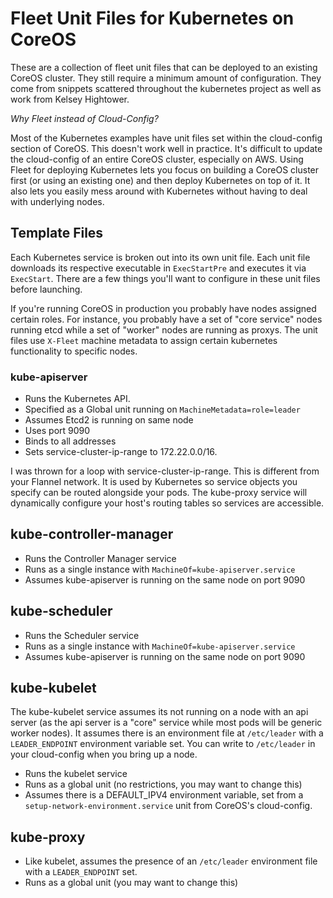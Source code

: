 # Fleet Unit Files for Kubernetes on CoreOS

These are a collection of fleet unit files that
can be deployed to an existing CoreOS cluster.
They still require a minimum amount of configuration. They come from snippets scattered throughout the
kubernetes project as well as work from Kelsey Hightower.

_Why Fleet instead of Cloud-Config?_

Most of the Kubernetes examples have unit files set within the cloud-config section of 
CoreOS. This doesn't work well in practice. It's difficult to update the cloud-config 
of an entire CoreOS cluster, especially on AWS. Using Fleet for deploying Kubernetes 
lets you focus on building a CoreOS cluster first (or using an existing one) and then 
deploy Kubernetes on top of it. It also lets you easily mess around with Kubernetes 
without having to deal with underlying nodes.

## Template Files

Each Kubernetes service is broken out into its own unit file. Each unit file 
downloads its respective executable in ```ExecStartPre``` and executes it via
```ExecStart```. There are a few things you'll want to configure in these 
unit files before launching.

If you're running CoreOS in production you probably have nodes assigned 
certain roles. For instance, you probably have a set of "core service" nodes
running etcd while a set of "worker" nodes are running as proxys. The unit
files use ```X-Fleet``` machine metadata to assign certain kubernetes functionality
to specific nodes.

### kube-apiserver

* Runs the Kubernetes API. 
* Specified as a Global unit running on ```MachineMetadata=role=leader```
* Assumes Etcd2 is running on same node
* Uses port 9090
* Binds to all addresses
* Sets service-cluster-ip-range to 172.22.0.0/16. 

I was thrown for a loop with service-cluster-ip-range. This is different from
your Flannel network. It is used by Kubernetes so service objects you specify
can be routed alongside your pods. The kube-proxy service will dynamically configure
your host's routing tables so services are accessible.

## kube-controller-manager

* Runs the Controller Manager service
* Runs as a single instance with ```MachineOf=kube-apiserver.service```
* Assumes kube-apiserver is running on the same node on port 9090

## kube-scheduler

* Runs the Scheduler service
* Runs as a single instance with ```MachineOf=kube-apiserver.service```
* Assumes kube-apiserver is running on the same node on port 9090

## kube-kubelet

The kube-kubelet service assumes its not running on a node with
an api server (as the api server is a "core" service while most
pods will be generic worker nodes). It assumes there is an
environment file at ```/etc/leader``` with a ```LEADER_ENDPOINT```
environment variable set. You can write to ```/etc/leader``` in
your cloud-config when you bring up a node.

* Runs the kubelet service
* Runs as a global unit (no restrictions, you may want to change this)
* Assumes there is a DEFAULT_IPV4 environment variable, set from
  a ```setup-network-environment.service``` unit from CoreOS's
  cloud-config.

## kube-proxy

* Like kubelet, assumes the presence of an ```/etc/leader``` environment
  file with a ```LEADER_ENDPOINT``` set.
* Runs as a global unit (you may want to change this)

